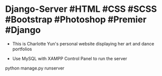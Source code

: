 # Django-Server #HTML #CSS #SCSS #Bootstrap #Photoshop #Premier #Django
-	This is Charlotte Yun's personal website displaying her art and dance portfolios

- Use MySQL with XAMPP Control Panel to run the server

python manage.py runserver
